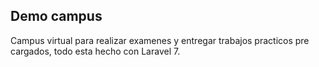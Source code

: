 

## Demo campus

Campus virtual para realizar examenes y entregar trabajos practicos pre cargados, todo esta hecho con Laravel 7.
